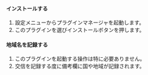 #### インストールする

1. 設定メニューからプラグインマネージャを起動します。
2. このプラグインを選びインストールボタンを押します。

#### 地域名を記録する

1. このプラグインを起動する操作は特に必要ありません。
2. 交信を記録する度に備考欄に国や地域が記録されます。
